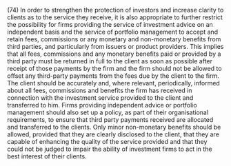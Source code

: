 (74) In order to strengthen the protection of investors and increase clarity to clients as to the service they receive, it is also appropriate to further restrict the possibility for firms providing the service of investment advice on an independent basis and the service of portfolio management to accept and retain fees, commissions or any monetary and non-monetary benefits from third parties, and particularly from issuers or product providers. This implies that all fees, commissions and any monetary benefits paid or provided by a third party must be returned in full to the client as soon as possible after receipt of those payments by the firm and the firm should not be allowed to offset any third-party payments from the fees due by the client to the firm. The client should be accurately and, where relevant, periodically, informed about all fees, commissions and benefits the firm has received in connection with the investment service provided to the client and transferred to him. Firms providing independent advice or portfolio management should also set up a policy, as part of their organisational requirements, to ensure that third party payments received are allocated and transferred to the clients. Only minor non-monetary benefits should be allowed, provided that they are clearly disclosed to the client, that they are capable of enhancing the quality of the service provided and that they could not be judged to impair the ability of investment firms to act in the best interest of their clients.